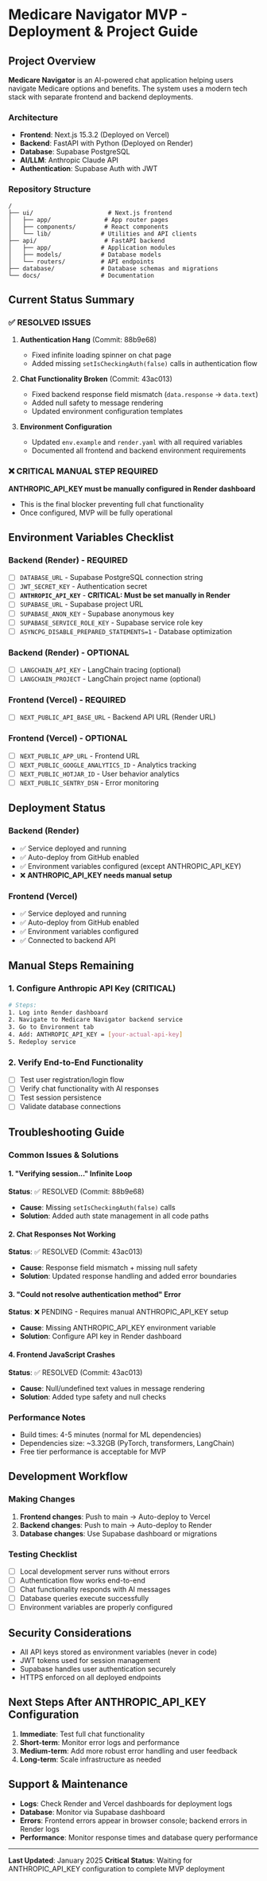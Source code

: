 # Medicare Navigator MVP - Deployment & Project Guide

## Project Overview

**Medicare Navigator** is an AI-powered chat application helping users navigate Medicare options and benefits. The system uses a modern tech stack with separate frontend and backend deployments.

### Architecture
- **Frontend**: Next.js 15.3.2 (Deployed on Vercel)
- **Backend**: FastAPI with Python (Deployed on Render)
- **Database**: Supabase PostgreSQL
- **AI/LLM**: Anthropic Claude API
- **Authentication**: Supabase Auth with JWT

### Repository Structure
```
/
├── ui/                     # Next.js frontend
│   ├── app/               # App router pages
│   ├── components/        # React components
│   └── lib/              # Utilities and API clients
├── api/                   # FastAPI backend
│   ├── app/              # Application modules
│   ├── models/           # Database models
│   └── routers/          # API endpoints
├── database/             # Database schemas and migrations
└── docs/                 # Documentation
```

## Current Status Summary

### ✅ RESOLVED ISSUES
1. **Authentication Hang** (Commit: 88b9e68)
   - Fixed infinite loading spinner on chat page
   - Added missing `setIsCheckingAuth(false)` calls in authentication flow

2. **Chat Functionality Broken** (Commit: 43ac013)
   - Fixed backend response field mismatch (`data.response` → `data.text`)
   - Added null safety to message rendering
   - Updated environment configuration templates

3. **Environment Configuration**
   - Updated `env.example` and `render.yaml` with all required variables
   - Documented all frontend and backend environment requirements

### ❌ CRITICAL MANUAL STEP REQUIRED
**ANTHROPIC_API_KEY must be manually configured in Render dashboard**
- This is the final blocker preventing full chat functionality
- Once configured, MVP will be fully operational

## Environment Variables Checklist

### Backend (Render) - REQUIRED
- [ ] `DATABASE_URL` - Supabase PostgreSQL connection string
- [ ] `JWT_SECRET_KEY` - Authentication secret
- [ ] **`ANTHROPIC_API_KEY`** - **CRITICAL: Must be set manually in Render**
- [ ] `SUPABASE_URL` - Supabase project URL
- [ ] `SUPABASE_ANON_KEY` - Supabase anonymous key
- [ ] `SUPABASE_SERVICE_ROLE_KEY` - Supabase service role key
- [ ] `ASYNCPG_DISABLE_PREPARED_STATEMENTS=1` - Database optimization

### Backend (Render) - OPTIONAL
- [ ] `LANGCHAIN_API_KEY` - LangChain tracing (optional)
- [ ] `LANGCHAIN_PROJECT` - LangChain project name (optional)

### Frontend (Vercel) - REQUIRED
- [ ] `NEXT_PUBLIC_API_BASE_URL` - Backend API URL (Render URL)

### Frontend (Vercel) - OPTIONAL
- [ ] `NEXT_PUBLIC_APP_URL` - Frontend URL
- [ ] `NEXT_PUBLIC_GOOGLE_ANALYTICS_ID` - Analytics tracking
- [ ] `NEXT_PUBLIC_HOTJAR_ID` - User behavior analytics
- [ ] `NEXT_PUBLIC_SENTRY_DSN` - Error monitoring

## Deployment Status

### Backend (Render)
- ✅ Service deployed and running
- ✅ Auto-deploy from GitHub enabled
- ✅ Environment variables configured (except ANTHROPIC_API_KEY)
- ❌ **ANTHROPIC_API_KEY needs manual setup**

### Frontend (Vercel)
- ✅ Service deployed and running
- ✅ Auto-deploy from GitHub enabled
- ✅ Environment variables configured
- ✅ Connected to backend API

## Manual Steps Remaining

### 1. Configure Anthropic API Key (CRITICAL)
```bash
# Steps:
1. Log into Render dashboard
2. Navigate to Medicare Navigator backend service
3. Go to Environment tab
4. Add: ANTHROPIC_API_KEY = [your-actual-api-key]
5. Redeploy service
```

### 2. Verify End-to-End Functionality
- [ ] Test user registration/login flow
- [ ] Verify chat functionality with AI responses
- [ ] Test session persistence
- [ ] Validate database connections

## Troubleshooting Guide

### Common Issues & Solutions

#### 1. "Verifying session..." Infinite Loop
**Status**: ✅ RESOLVED (Commit: 88b9e68)
- **Cause**: Missing `setIsCheckingAuth(false)` calls
- **Solution**: Added auth state management in all code paths

#### 2. Chat Responses Not Working
**Status**: ✅ RESOLVED (Commit: 43ac013)
- **Cause**: Response field mismatch + missing null safety
- **Solution**: Updated response handling and added error boundaries

#### 3. "Could not resolve authentication method" Error
**Status**: ❌ PENDING - Requires manual ANTHROPIC_API_KEY setup
- **Cause**: Missing ANTHROPIC_API_KEY environment variable
- **Solution**: Configure API key in Render dashboard

#### 4. Frontend JavaScript Crashes
**Status**: ✅ RESOLVED (Commit: 43ac013)
- **Cause**: Null/undefined text values in message rendering
- **Solution**: Added type safety and null checks

### Performance Notes
- Build times: 4-5 minutes (normal for ML dependencies)
- Dependencies size: ~3.32GB (PyTorch, transformers, LangChain)
- Free tier performance is acceptable for MVP

## Development Workflow

### Making Changes
1. **Frontend changes**: Push to main → Auto-deploy to Vercel
2. **Backend changes**: Push to main → Auto-deploy to Render
3. **Database changes**: Use Supabase dashboard or migrations

### Testing Checklist
- [ ] Local development server runs without errors
- [ ] Authentication flow works end-to-end
- [ ] Chat functionality responds with AI messages
- [ ] Database queries execute successfully
- [ ] Environment variables are properly configured

## Security Considerations
- All API keys stored as environment variables (never in code)
- JWT tokens used for session management
- Supabase handles user authentication securely
- HTTPS enforced on all deployed endpoints

## Next Steps After ANTHROPIC_API_KEY Configuration
1. **Immediate**: Test full chat functionality
2. **Short-term**: Monitor error logs and performance
3. **Medium-term**: Add more robust error handling and user feedback
4. **Long-term**: Scale infrastructure as needed

## Support & Maintenance
- **Logs**: Check Render and Vercel dashboards for deployment logs
- **Database**: Monitor via Supabase dashboard
- **Errors**: Frontend errors appear in browser console; backend errors in Render logs
- **Performance**: Monitor response times and database query performance

---

**Last Updated**: January 2025
**Critical Status**: Waiting for ANTHROPIC_API_KEY configuration to complete MVP deployment 
